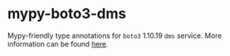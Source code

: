 # mypy-boto3-dms

Mypy-friendly type annotations for `boto3` 1.10.19 `dms` service.
More information can be found [here](https://github.com/vemel/mypy_boto3).